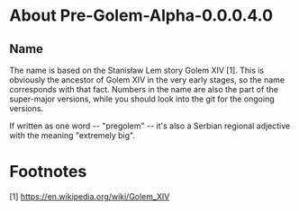 # About Pre-Golem-Alpha-0.0.0.4.0

## Name

The name is based on the Stanisław Lem story Golem XIV [1]. This is
obviously the ancestor of Golem XIV in the very early stages, so the
name corresponds with that fact. Numbers in the name are also the part
of the super-major versions, while you should look into the git for
the ongoing versions.

If written as one word -- "pregolem" -- it's also a Serbian regional
adjective with the meaning "extremely big".

# Footnotes

[1] https://en.wikipedia.org/wiki/Golem_XIV